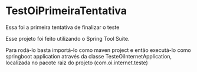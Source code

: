 # TestOiPrimeiraTentativa
Essa foi a primeira tentativa de finalizar o teste

Esse projeto foi feito utilizando o Spring Tool Suite.

Para rodá-lo basta importá-lo como maven project e então executá-lo como springboot application através da classe TesteOiInternetApplication,
localizada no pacote raiz do projeto (com.oi.internet.teste)
